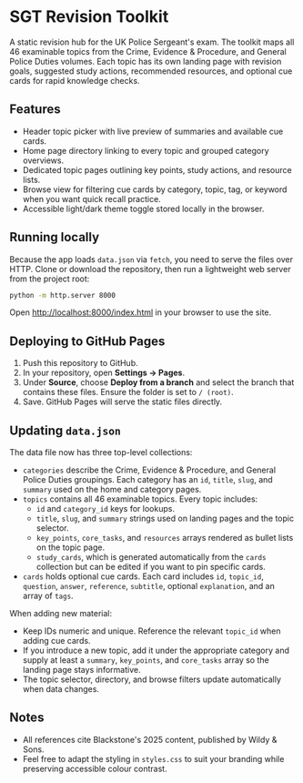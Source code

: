 # SGT Revision Toolkit

A static revision hub for the UK Police Sergeant's exam. The toolkit maps all 46 examinable topics from the Crime, Evidence & Procedure, and General Police Duties volumes. Each topic has its own landing page with revision goals, suggested study actions, recommended resources, and optional cue cards for rapid knowledge checks.

## Features
- Header topic picker with live preview of summaries and available cue cards.
- Home page directory linking to every topic and grouped category overviews.
- Dedicated topic pages outlining key points, study actions, and resource lists.
- Browse view for filtering cue cards by category, topic, tag, or keyword when you want quick recall practice.
- Accessible light/dark theme toggle stored locally in the browser.

## Running locally
Because the app loads `data.json` via `fetch`, you need to serve the files over HTTP. Clone or download the repository, then run a lightweight web server from the project root:

```bash
python -m http.server 8000
```

Open [http://localhost:8000/index.html](http://localhost:8000/index.html) in your browser to use the site.

## Deploying to GitHub Pages
1. Push this repository to GitHub.
2. In your repository, open **Settings → Pages**.
3. Under **Source**, choose **Deploy from a branch** and select the branch that contains these files. Ensure the folder is set to `/ (root)`.
4. Save. GitHub Pages will serve the static files directly.

## Updating `data.json`
The data file now has three top-level collections:

- `categories` describe the Crime, Evidence & Procedure, and General Police Duties groupings. Each category has an `id`, `title`, `slug`, and `summary` used on the home and category pages.
- `topics` contains all 46 examinable topics. Every topic includes:
  - `id` and `category_id` keys for lookups.
  - `title`, `slug`, and `summary` strings used on landing pages and the topic selector.
  - `key_points`, `core_tasks`, and `resources` arrays rendered as bullet lists on the topic page.
  - `study_cards`, which is generated automatically from the `cards` collection but can be edited if you want to pin specific cards.
- `cards` holds optional cue cards. Each card includes `id`, `topic_id`, `question`, `answer`, `reference`, `subtitle`, optional `explanation`, and an array of `tags`.

When adding new material:
- Keep IDs numeric and unique. Reference the relevant `topic_id` when adding cue cards.
- If you introduce a new topic, add it under the appropriate category and supply at least a `summary`, `key_points`, and `core_tasks` array so the landing page stays informative.
- The topic selector, directory, and browse filters update automatically when data changes.

## Notes
- All references cite Blackstone's 2025 content, published by Wildy & Sons.
- Feel free to adapt the styling in `styles.css` to suit your branding while preserving accessible colour contrast.

